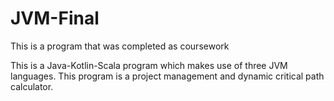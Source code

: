 # JVM-Final

This is a program that was completed as coursework

This is a Java-Kotlin-Scala program which makes use of three JVM languages. This program is a project management and dynamic critical path calculator.

